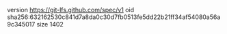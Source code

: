 version https://git-lfs.github.com/spec/v1
oid sha256:632162530c841d7a8da0c30d7fb0513fe5dd22b21ff34af54080a56a9c345017
size 1402
